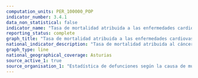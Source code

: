 ```yaml
---
computation_units: PER_100000_POP
indicator_number: 3.4.1
data_non_statistical: false
indicator_name: "Tasa de mortalidad atribuida a las enfermedades cardiovasculares, el cáncer, la diabetes o las enfermedades respiratorias crónicas"
reporting_status: complete
graph_title: "Tasa de mortalidad atribuida a las enfermedades cardiovasculares, el cáncer, la diabetes o las enfermedades respiratorias crónicas"
national_indicator_description: "Tasa de mortalidad atribuida al cáncer"
graph_type: line
national_geographical_coverage: Asturias
source_active_1: true
source_organisation_1: "Estadística de defunciones según la causa de muerte, INE"
---
```

